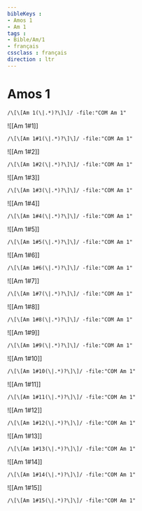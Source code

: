 ```yaml
---
bibleKeys : 
- Amos 1
- Am 1
tags : 
- Bible/Am/1
- français
cssclass : français
direction : ltr
---
```


# Amos 1

```query
/\[\[Am 1(\|.*)?\]\]/ -file:"COM Am 1"
```



![[Am 1#1]]

```query
/\[\[Am 1#1(\|.*)?\]\]/ -file:"COM Am 1"
```

![[Am 1#2]]

```query
/\[\[Am 1#2(\|.*)?\]\]/ -file:"COM Am 1"
```

![[Am 1#3]]

```query
/\[\[Am 1#3(\|.*)?\]\]/ -file:"COM Am 1"
```

![[Am 1#4]]

```query
/\[\[Am 1#4(\|.*)?\]\]/ -file:"COM Am 1"
```

![[Am 1#5]]

```query
/\[\[Am 1#5(\|.*)?\]\]/ -file:"COM Am 1"
```

![[Am 1#6]]

```query
/\[\[Am 1#6(\|.*)?\]\]/ -file:"COM Am 1"
```

![[Am 1#7]]

```query
/\[\[Am 1#7(\|.*)?\]\]/ -file:"COM Am 1"
```

![[Am 1#8]]

```query
/\[\[Am 1#8(\|.*)?\]\]/ -file:"COM Am 1"
```

![[Am 1#9]]

```query
/\[\[Am 1#9(\|.*)?\]\]/ -file:"COM Am 1"
```

![[Am 1#10]]

```query
/\[\[Am 1#10(\|.*)?\]\]/ -file:"COM Am 1"
```

![[Am 1#11]]

```query
/\[\[Am 1#11(\|.*)?\]\]/ -file:"COM Am 1"
```

![[Am 1#12]]

```query
/\[\[Am 1#12(\|.*)?\]\]/ -file:"COM Am 1"
```

![[Am 1#13]]

```query
/\[\[Am 1#13(\|.*)?\]\]/ -file:"COM Am 1"
```

![[Am 1#14]]

```query
/\[\[Am 1#14(\|.*)?\]\]/ -file:"COM Am 1"
```

![[Am 1#15]]

```query
/\[\[Am 1#15(\|.*)?\]\]/ -file:"COM Am 1"
```

